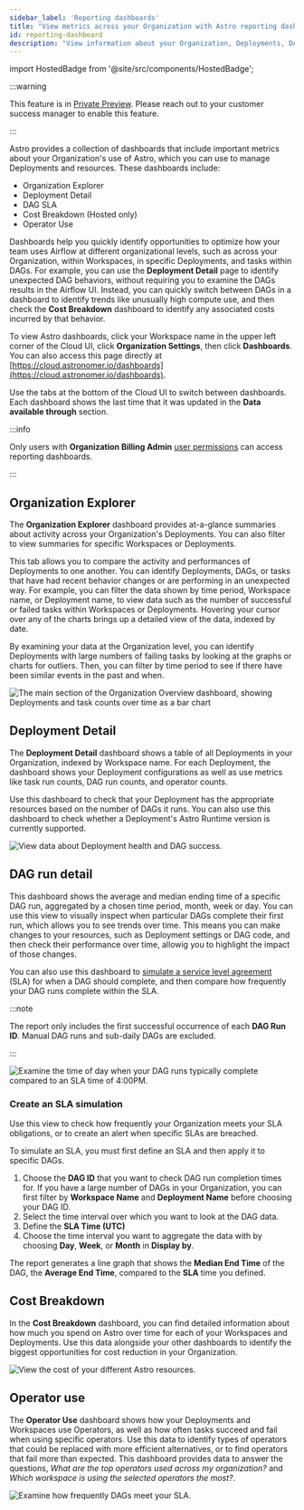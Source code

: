 ```yaml
---
sidebar_label: 'Reporting dashboards'
title: "View metrics across your Organization with Astro reporting dashboards"
id: reporting-dashboard
description: "View information about your Organization, Deployments, DAGs, and costs."
---
```


import HostedBadge from '@site/src/components/HostedBadge';

:::warning

This feature is in [Private Preview](https://docs.astronomer.io/astro/feature-previews). Please reach out to your customer success manager to enable this feature.

:::

Astro provides a collection of dashboards that include important metrics about your Organization's use of Astro, which you can use to manage Deployments and resources. These dashboards include:

- Organization Explorer
- Deployment Detail
- DAG SLA
- Cost Breakdown (Hosted only)
- Operator Use

Dashboards help you quickly identify opportunities to optimize how your team uses Airflow at different organizational levels, such as across your Organization, within Workspaces, in specific Deployments, and tasks within DAGs. For example, you can use the **Deployment Detail** page to identify unexpected DAG behaviors, without requiring you to examine the DAGs results in the Airflow UI. Instead, you can quickly switch between DAGs in a dashboard to identify trends like unusually high compute use, and then check the **Cost Breakdown** dashboard to identify any associated costs incurred by that behavior.

To view Astro dashboards, click your Workspace name in the upper left corner of the Cloud UI, click **Organization Settings**, then click **Dashboards**. You can also access this page directly at [https://cloud.astronomer.io/dashboards](https://cloud.astronomer.io/dashboards).

Use the tabs at the bottom of the Cloud UI to switch between dashboards. Each dashboard shows the last time that it was updated in the **Data available through** section.

:::info

Only users with **Organization Billing Admin** [user permissions](user-permissions.md#organization-roles) can access reporting dashboards.

:::

## Organization Explorer

The **Organization Explorer** dashboard provides at-a-glance summaries about activity across your Organization's Deployments. You can also filter to view summaries for specific Workspaces or Deployments.

This tab allows you to compare the activity and performances of Deployments to one another. You can identify Deployments, DAGs, or tasks that have had recent behavior changes or are performing in an unexpected way. For example, you can filter the data shown by time period, Workspace name, or Deployment name, to view data such as the number of successful or failed tasks within Workspaces or Deployments. Hovering your cursor over any of the charts brings up a detailed view of the data, indexed by date.

By examining your data at the Organization level, you can identify Deployments with large numbers of failing tasks by looking at the graphs or charts for outliers. Then, you can filter by time period to see if there have been similar events in the past and when.

![The main section of the Organization Overview dashboard, showing Deployments and task counts over time as a bar chart](/img/docs/dash-organization-overview.png)

## Deployment Detail

The **Deployment Detail** dashboard shows a table of all Deployments in your Organization, indexed by Workspace name. For each Deployment, the dashboard shows your Deployment configurations as well as use metrics like task run counts, DAG run counts, and operator counts.

Use this dashboard to check that your Deployment has the appropriate resources based on the number of DAGs it runs. You can also use this dashboard to check whether a Deployment's Astro Runtime version is currently supported.

![View data about Deployment health and DAG success.](/img/docs/dash-deployment-detail.png)

## DAG run detail

This dashboard shows the average and median ending time of a specific DAG run, aggregated by a chosen time period, month, week or day. You can use this view to visually inspect when particular DAGs complete their first run, which allows you to see trends over time. This means you can make changes to your resources, such as Deployment settings or DAG code, and then check their performance over time, allowig you to highlight the impact of those changes.

You can also use this dashboard to [simulate a service level agreement](#create-an-sla-simulation) (SLA) for when a DAG should complete, and then compare how frequently your DAG runs complete within the SLA.

:::note

The report only includes the first successful occurrence of each **DAG Run ID**. Manual DAG runs and sub-daily DAGs are excluded.

:::

![Examine the time of day when your DAG runs typically complete compared to an SLA time of 4:00PM.](/img/docs/dash-DAG-run-detail.png)

### Create an SLA simulation

Use this view to check how frequently your Organization meets your SLA obligations, or to create an alert when specific SLAs are breached.

To simulate an SLA, you must first define an SLA and then apply it to specific DAGs.

1. Choose the **DAG ID** that you want to check DAG run completion times for. If you have a large number of DAGs in your Organization, you can first filter by **Workspace Name** and **Deployment Name** before choosing your DAG ID.
2. Select the time interval over which you want to look at the DAG data.
3. Define the **SLA Time (UTC)**
4. Choose the time interval you want to aggregate the data with by choosing **Day**, **Week**, or **Month** in **Display by**.

The report generates a line graph that shows the **Median End Time** of the DAG, the **Average End Time**, compared to the **SLA** time you defined.

## Cost Breakdown
<HostedBadge/>

In the **Cost Breakdown** dashboard, you can find detailed information about how much you spend on Astro over time for each of your Workspaces and Deployments. Use this data alongside your other dashboards to identify the biggest opportunities for cost reduction in your Organization.

![View the cost of your different Astro resources.](/img/docs/dash-cost-breakdown.png)

## Operator use

The **Operator Use** dashboard shows how your Deployments and Workspaces use Operators, as well as how often tasks succeed and fail when using specific operators. Use this data to identify types of operators that could be replaced with more efficient alternatives, or to find operators that fail more than expected. This dashboard provides data to answer the questions, *What are the top operators used across my organization?* and *Which workspace is using the selected operators the most?*.

![Examine how frequently DAGs meet your SLA.](/img/docs/dash-DAG-SLA.png)

<!--
## Export data from reporting dashboards

You can set up your reporting Dashboard to email you data reports on a given time interval or as an alert when certain criteria are met. Or, you can export your data in a one-time action.

1. Hover your cursor anywhere in the Dashboard window or over a specific data element, to see the detailed menu view. This menu includes **Filters**, the option to **Maximize element**, or **Expand menu** further.

2. Expand the menu, and then you can choose
    - **Sort** the x-axis data
    - **Alert when...** to define criteria for Astro to send you a Sigma data export of the element or dashboard that you want data about.
    - **Export** to download the data in a file format of your choosing, like `.csv`.
    - **Refresh data** to reload the data you're viewing in the Dashboard or element.
-->